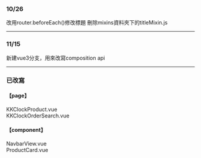 ### 10/26
改用router.beforeEach()修改標題
刪除mixins資料夾下的titleMixin.js

****
### 11/15
新建vue3分支，用來改寫composition api

***
### 已改寫
#### 【page】
KKClockProduct.vue <br>
KKClockOrderSearch.vue <br>
#### 【component】
NavbarView.vue <br>
ProductCard.vue <br>